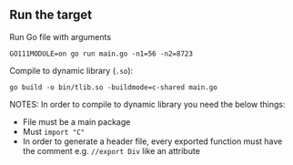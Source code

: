 ## Run the target

Run Go file with arguments
```
GO111MODULE=on go run main.go -n1=56 -n2=8723
```

Compile to dynamic library (`.so`):
```
go build -o bin/tlib.so -buildmode=c-shared main.go
```

NOTES: In order to compile to dynamic library you need the below things:
- File must be a main package 
- Must `import "C"`
- In order to generate a header file, every exported function must have the comment e.g. `//export Div` like an attribute